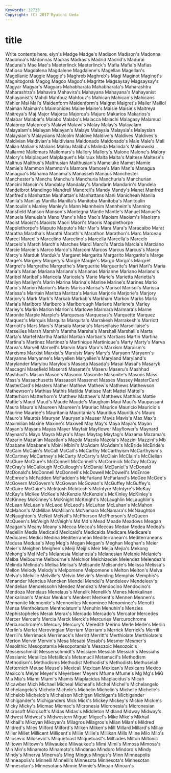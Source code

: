 ```yaml
---
Keywords: 32733 
Copyright: (C) 2017 Ryuichi Ueda
---
```


# title

Write contents here.
elyn's Madge
Madge's Madison Madison's Madonna Madonna's Madonnas Madras Madras's Madrid Madrid's
Madurai Madurai's Mae Mae's Maeterlinck Maeterlinck's Mafia Mafia's Mafias Mafioso
Magdalena Magdalene Magdalene's Magellan Magellan's Magellanic Maggie Maggie's Maghreb Maghreb's
Magi Maginot Maginot's Magnitogorsk Magog Magoo Magoo's Magritte Magsaysay Magsaysay's
Magyar Magyar's Magyars Mahabharata Mahabharata's Maharashtra Maharashtra's Mahavira Mahavira's Mahayana
Mahayana's Mahayanist Mahayanist's Mahdi Mahfouz Mahfouz's Mahican Mahican's Mahicans Mahler
Mai Mai's Maidenform Maidenform's Maigret Maigret's Mailer Maillol Maiman Maiman's
Maimonides Maine Maine's Maisie Maisie's Maitreya Maitreya's Maj Major Majorca
Majorca's Majuro Makarios Makarios's Malabar Malabar's Malabo Malabo's Malacca Malachi
Malagasy Malamud Malaprop Malaprop's Malawi Malawi's Malay Malay's Malayalam Malayalam's
Malayan Malayan's Malays Malaysia Malaysia's Malaysian Malaysian's Malaysians Malcolm Maldive
Maldive's Maldives Maldives's Maldivian Maldivian's Maldivians Maldonado Maldonado's Male Male's
Mali Malian Malian's Malians Malibu Malibu's Malinda Malinda's Malinowski Mallarmé
Mallomars Mallomars's Mallory Mallory's Malone Malone's Malory Malory's Malplaquet Malplaquet's
Malraux Malta Malta's Maltese Maltese's Malthus Malthus's Malthusian Malthusian's Mameluke
Mamet Mamie Mamie's Mammon Mammon's Mamore Mamore's Man Man's Managua
Managua's Manama Manama's Manasseh Manaus Manchester Manchester's Manchu Manchu's Manchuria
Manchuria's Manchurian Mancini Mancini's Mandalay Mandalay's Mandarin Mandarin's Mandela Mandelbrot
Mandingo Mandrell Mandrell's Mandy Mandy's Manet Manfred Manfred's Manhattan Manhattan's
Manhattans Mani Manichean Manila Manila's Manilas Manilla Manilla's Manitoba Manitoba's
Manitoulin Manitoulin's Manley Manley's Mann Mannheim Mannheim's Manning Mansfield Manson
Manson's Mantegna Mantle Mantle's Manuel Manuel's Manuela Manuela's Manx Manx's
Mao Mao's Maoism Maoism's Maoisms Maoist Maoist's Maoists Maori Maori's
Maoris Mapplethorpe Mapplethorpe's Maputo Maputo's Mar Mar's Mara Mara's Maracaibo
Marat Maratha Maratha's Marathi Marathi's Marathon Marathon's Marc Marceau Marcel
Marcel's Marcelino Marcelino's Marcella Marcella's Marcelo Marcelo's March March's Marches
Marci Marci's Marcia Marcia's Marciano Marcie Marcie's Marco Marco's Marconi
Marcos Marcus Marcus's Marcy Marcy's Marduk Marduk's Margaret Margarita Margarito
Margarito's Marge Marge's Margery Margery's Margie Margie's Margo Margo's Margret
Margret's Margrethe Margrethe's Marguerite Marguerite's Mari Mari's Maria Maria's Marian
Mariana Mariana's Marianas Marianne Mariano Mariano's Maribel Maribel's Maricela Maricela's
Marie Marie's Marietta Marietta's Marilyn Marilyn's Marin Marina Marina's Marine
Marine's Marines Mario Mario's Marion Marion's Maris Marisa Marisa's Marisol
Marisol's Marissa Marissa's Maritain Maritza Maritza's Marius Marjorie Marjorie's Marjory
Marjory's Mark Mark's Markab Markab's Markham Markov Marks Marla Marla's
Marlboro Marlboro's Marlborough Marlene Marlene's Marley Marley's Marlin Marlon Marlon's
Marlowe Marmara Marmara's Marne Maronite Marple Marple's Marquesas Marquesas's Marquette
Marquez Marquez's Marquis Marquita Marquita's Marrakesh Marrakesh's Marriott Marriott's Mars
Mars's Marsala Marsala's Marseillaise Marseillaise's Marseilles Marsh Marsh's Marsha Marsha's
Marshall Marshall's Marta Marta's Martel Martha Martial Martian Martian's Martians
Martin Martina Martina's Martinez Martinez's Martinique Martinique's Marty Marty's Marva
Marva's Marvell Marvell's Marvin Marx Marx's Marxism Marxism's Marxisms Marxist
Marxist's Marxists Mary Mary's Maryann Maryann's Maryanne Maryanne's Maryellen Maryellen's
Maryland Maryland's Marylander Marylou Marylou's Masada Masada's Masai Masai's Masaryk
Mascagni Masefield Maserati Maserati's Maseru Maseru's Mashhad Mashhad's Mason Mason's
Masonic Masonite Masonite's Masons Mass Mass's Massachusetts Massasoit Massenet Masses
Massey MasterCard MasterCard's Masters Mather Mathew Mathew's Mathews Mathewson Mathewson's
Mathias Mathis Matilda Matisse Matt Mattel Mattel's Matterhorn Matterhorn's Matthew
Matthew's Matthews Matthias Mattie Mattie's Maud Maud's Maude Maude's Maugham
Maui Maui's Maupassant Maura Maura's Maureen Maureen's Mauriac Maurice Mauricio
Mauricio's Maurine Maurine's Mauritania Mauritania's Mauritius Mauritius's Mauro Mauro's Maurois
Mauryan Mauryan's Mauser Mavis Mavis's Max Max's Maximilian Maxine Maxine's
Maxwell May May's Maya Maya's Mayan Mayan's Mayans Mayas Mayer
Mayfair Mayflower Mayflower's Maynard Maynard's Mayo Mayra Mayra's Mays Maytag
Maytag's Mazama Mazama's Mazarin Mazatlan Mazatlan's Mazda Mazola Mazola's Mazzini
Mazzini's Mb Mbabane Mbabane's Mbini Mbini's McAdam McAdam's McBride McBride's
McCain McCain's McCall McCall's McCarthy McCarthyism McCarthyism's McCartney McCartney's McCarty
McCarty's McClain McClain's McClellan McClure McClure's McConnell McConnell's McCormick McCoy
McCray McCray's McCullough McCullough's McDaniel McDaniel's McDonald McDonald's McDonnell McDonnell's
McDowell McDowell's McEnroe McEnroe's McFadden McFadden's McFarland McFarland's McGee McGee's
McGovern McGovern's McGowan McGowan's McGuffey McGuffey's McGuire McGuire's McIntosh McIntosh's
McIntyre McIntyre's McKay McKay's McKee McKee's McKenzie McKenzie's McKinley McKinley's
McKinney McKinney's McKnight McKnight's McLaughlin McLaughlin's McLean McLean's McLeod McLeod's
McLuhan McLuhan's McMahon McMahon's McMillan McMillan's McNamara McNamara's McNaughton McNaughton's
McNeil McNeil's McPherson McPherson's McQueen McQueen's McVeigh McVeigh's Md Md's
Mead Meade Meadows Meagan Meagan's Meany Meany's Mecca Mecca's Meccas
Medan Medea Medea's Medellin Media Medicaid Medicaid's Medicaids Medicare Medicare's
Medicares Medici Medina Mediterranean Mediterranean's Mediterraneans Medusa Medusa's Meg Meg's
Megan Megan's Meghan Meghan's Meier Meier's Meighen Meighen's Meiji Meiji's
Meir Mejia Mejia's Mekong Mekong's Mel Mel's Melanesia Melanesia's Melanesian
Melanie Melanie's Melba Melbourne Melbourne's Melchior Melchizedek Melendez Melendez's Melinda
Melinda's Melisa Melisa's Melisande Melisande's Melissa Melissa's Mellon Melody Melody's
Melpomene Melpomene's Melton Melton's Melva Melva's Melville Melville's Melvin Melvin's
Memling Memphis Memphis's Menander Mencius Mencken Mendel Mendel's Mendeleev Mendeleev's
Mendelian Mendelssohn Mendez Mendez's Mendocino Mendocino's Mendoza Menelaus Menelaus's Menelik
Menelik's Menes Menkalinan Menkalinan's Menkar Menkar's Menkent Menkent's Mennen Mennen's
Mennonite Mennonite's Mennonites Menominee Menominee's Menotti Mensa Mentholatum Mentholatum's Menuhin
Menuhin's Menzies Mephistopheles Merak Merak's Mercado Mercado's Mercator Mercedes Mercer
Mercer's Mercia Merck Merck's Mercuries Mercurochrome Mercurochrome's Mercury Mercury's Meredith
Merino Merle Merle's Merlin Merlin's Merlot Merovingian Merriam Merriam's Merrick
Merrick's Merrill Merrill's Merrimack Merrimack's Merritt Merritt's Merthiolate Merthiolate's Merton
Mervin Mervin's Mesa Mesabi Mesabi's Mesmer Mesmer's Mesolithic Mesopotamia Mesopotamia's
Mesozoic Mesozoic's Messerschmidt Messerschmidt's Messiaen Messiah Messiah's Messiahs Messianic Metallica
Metallica's Metamucil Metamucil's Methodism Methodism's Methodisms Methodist Methodist's Methodists Methuselah
Metternich Meuse Meuse's Mexicali Mexican Mexican's Mexicans Mexico Mexico's Meyer
Meyer's Meyerbeer Meyers Mfume Mfume's Mg Mg's MiG Mia Mia's
Miami Miami's Miamis Miaplacidus Miaplacidus's Micah Micawber Mich Michael Micheal
Micheal's Michel Michel's Michelangelo Michelangelo's Michele Michele's Michelin Michelin's Michelle
Michelle's Michelob Michelob's Michelson Michigan Michigan's Michigander Michigander's Michiganders Mick
Mick's Mickey Mickey's Mickie Mickie's Micky Micky's Micmac Micmac's Micronesia
Micronesia's Micronesian Microsoft Microsoft's Midas Midas's Middleton Midland Midway Midway's
Midwest Midwest's Midwestern Miguel Miguel's Mike Mike's Mikhail Mikhail's Mikoyan
Mikoyan's Milagros Milagros's Milan Milan's Mildred Mildred's Miles Milford Milford's
Milken Milken's Mill Millard Millard's Millay Miller Millet Millicent Millicent's
Millie Millie's Millikan Mills Milne Milo Milo's Milosevic Milosevic's Milquetoast
Milquetoast's Miltiades Milton Miltonic Miltown Miltown's Milwaukee Milwaukee's Mimi Mimi's
Mimosa Mimosa's Min Min's Minamoto Minamoto's Mindanao Mindoro Mindoro's Mindy
Mindy's Minerva Minerva's Ming Mingus Mingus's Minn Minneapolis Minneapolis's Minnelli
Minnelli's Minnesota Minnesota's Minnesotan Minnesotan's Minnesotans Minnie Minnie's Minoan Minoan's
